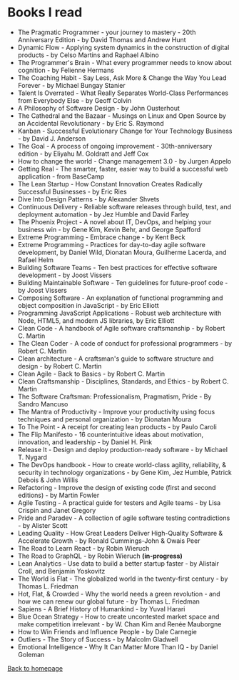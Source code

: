 # Books I read

- The Pragmatic Programmer - your journey to mastery - 20th Anniversary Edition - by David Thomas and Andrew Hunt
- Dynamic Flow - Applying system dynamics in the construction of digital products - by Celso Martins and Raphael Albino
- The Programmer's Brain - What every programmer needs to know about cognition - by Felienne Hermans
- The Coaching Habit - Say Less, Ask More & Change the Way You Lead Forever - by Michael Bungay Stanier
- Talent Is Overrated - What Really Separates World-Class Performances from Everybody Else - by Geoff Colvin
- A Philosophy of Software Design - by John Ousterhout
- The Cathedral and the Bazaar - Musings on Linux and Open Source by an Accidental Revolutionary - by Eric S. Raymond 
- Kanban - Successful Evolutionary Change for Your Technology Business - by David J. Anderson
- The Goal - A process of ongoing improvement - 30th-anniversary edition - by Eliyahu M. Goldratt and Jeff Cox
- How to change the world - Change management 3.0 - by Jurgen Appelo
- Getting Real - The smarter, faster, easier way to build a successful web application - from BaseCamp
- The Lean Startup - How Constant Innovation Creates Radically Successful Businesses - by Eric Ries
- Dive Into Design Patterns - by Alexander Shvets
- Continuous Delivery - Reliable software releases through build, test, and deployment automation - by Jez Humble and David Farley
- The Phoenix Project - A novel about IT, DevOps, and helping your business win - by Gene Kim, Kevin Behr, and George Spafford
- Extreme Programming - Embrace change - by Kent Beck
- Extreme Programming - Practices for day-to-day agile software development, by Daniel Wild, Dionatan Moura, Guilherme Lacerda, and Rafael Helm
- Building Software Teams - Ten best practices for effective software development - by Joost Vissers
- Building Maintainable Software - Ten guidelines for future-proof code - by Joost Vissers
- Composing Software - An explanation of functional programming and object composition in JavaScript - by Eric Elliott
- Programming JavaScript Applications - Robust web architecture with Node, HTML5, and modern JS libraries, by Eric Elliott
- Clean Code - A handbook of Agile software craftsmanship - by Robert C. Martin
- The Clean Coder - A code of conduct for professional programmers - by Robert C. Martin
- Clean architecture - A craftsman's guide to software structure and design - by Robert C. Martin
- Clean Agile - Back to Basics - by Robert C. Martin
- Clean Craftsmanship - Disciplines, Standards, and Ethics - by Robert C. Martin
- The Software Craftsman: Professionalism, Pragmatism, Pride - By Sandro Mancuso
- The Mantra of Productivity - Improve your productivity using focus techniques and personal organization - by Dionatan Moura
- To The Point - A receipt for creating lean products - by Paulo Caroli
- The Flip Manifesto - 16 counterintuitive ideas about motivation, innovation, and leadership - by Daniel H. Pink
- Release It - Design and deploy production-ready software - by Michael T. Nygard
- The DevOps handbook - How to create world-class agility, reliability, & security in technology organizations - by Gene Kim, Jez Humble, Patrick Debois & John Willis
- Refactoring - Improve the design of existing code (first and second editions) - by Martin Fowler
- Agile Testing - A practical guide for testers and Agile teams - by Lisa Crispin and Janet Gregory
- Pride and Paradev - A collection of agile software testing contradictions - by Alister Scott
- Leading Quality - How Great Leaders Deliver High-Quality Software & Accelerate Growth - by Ronald Cummings-John & Owais Peer 
- The Road to Learn React - by Robin Wieruch
- The Road to GraphQL - by Robin Wieruch **(in-progress)**
- Lean Analytics - Use data to build a better startup faster - by Alistair Croll, and Benjamin Yoskovitz
- The World is Flat - The globalized world in the twenty-first century - by Thomas L. Friedman
- Hot, Flat, & Crowded - Why the world needs a green revolution - and how we can renew our global future - by Thomas L. Friedman
- Sapiens - A Brief History of Humankind - by Yuval Harari
- Blue Ocean Strategy - How to create uncontested market space and make competition irrelevant - by W. Chan Kim and Renée Mauborgne
- How to Win Friends and Influence People - by Dale Carnegie
- Outliers - The Story of Success - by Malcolm Gladwell
- Emotional Intelligence - Why It Can Matter More Than IQ - by Daniel Goleman

[Back to homepage](../README.md)
